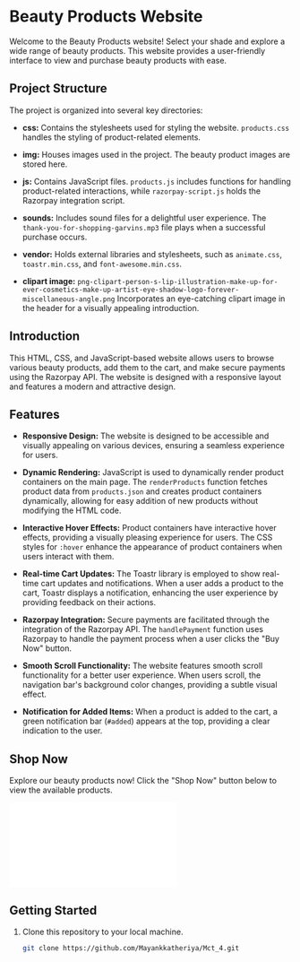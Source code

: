 # Beauty Products Website

Welcome to the Beauty Products website! Select your shade and explore a wide range of beauty products. This website provides a user-friendly interface to view and purchase beauty products with ease.

## Project Structure
The project is organized into several key directories:

- **css:** Contains the stylesheets used for styling the website. `products.css` handles the styling of product-related elements.

- **img:** Houses images used in the project. The beauty product images are stored here.

- **js:** Contains JavaScript files. `products.js` includes functions for handling product-related interactions, while `razorpay-script.js` holds the Razorpay integration script.

- **sounds:** Includes sound files for a delightful user experience. The `thank-you-for-shopping-garvins.mp3` file plays when a successful purchase occurs.

- **vendor:** Holds external libraries and stylesheets, such as `animate.css`, `toastr.min.css`, and `font-awesome.min.css`.

- **clipart image:** `png-clipart-person-s-lip-illustration-make-up-for-ever-cosmetics-make-up-artist-eye-shadow-logo-forever-miscellaneous-angle.png` Incorporates an eye-catching clipart image in the header for a visually appealing introduction.


## Introduction
This HTML, CSS, and JavaScript-based website allows users to browse various beauty products, add them to the cart, and make secure payments using the Razorpay API. The website is designed with a responsive layout and features a modern and attractive design.

## Features
- **Responsive Design:** The website is designed to be accessible and visually appealing on various devices, ensuring a seamless experience for users.

- **Dynamic Rendering:** JavaScript is used to dynamically render product containers on the main page. The `renderProducts` function fetches product data from `products.json` and creates product containers dynamically, allowing for easy addition of new products without modifying the HTML code.

- **Interactive Hover Effects:** Product containers have interactive hover effects, providing a visually pleasing experience for users. The CSS styles for `:hover` enhance the appearance of product containers when users interact with them.

- **Real-time Cart Updates:** The Toastr library is employed to show real-time cart updates and notifications. When a user adds a product to the cart, Toastr displays a notification, enhancing the user experience by providing feedback on their actions.

- **Razorpay Integration:** Secure payments are facilitated through the integration of the Razorpay API. The `handlePayment` function uses Razorpay to handle the payment process when a user clicks the "Buy Now" button.

- **Smooth Scroll Functionality:** The website features smooth scroll functionality for a better user experience. When users scroll, the navigation bar's background color changes, providing a subtle visual effect.

- **Notification for Added Items:** When a product is added to the cart, a green notification bar (`#added`) appears at the top, providing a clear indication to the user.

## Shop Now

Explore our beauty products now! Click the "Shop Now" button below to view the available products.

[![Shop Now](index.html)](#products-container)

## Getting Started
1. Clone this repository to your local machine.
   ```bash
   git clone https://github.com/Mayankkatheriya/Mct_4.git
